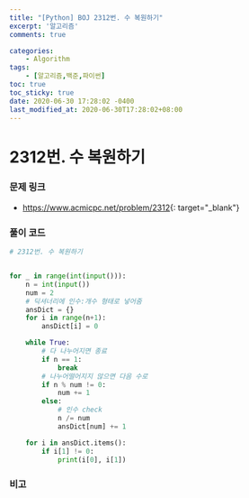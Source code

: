 ```yaml
---
title: "[Python] BOJ 2312번. 수 복원하기"
excerpt: '알고리즘'
comments: true

categories:
    - Algorithm
tags:
    - [알고리즘,백준,파이썬]
toc: true
toc_sticky: true
date: 2020-06-30 17:28:02 -0400
last_modified_at: 2020-06-30T17:28:02+08:00
---
```


# 2312번. 수 복원하기

### 문제 링크
- <https://www.acmicpc.net/problem/2312>{: target="\_blank"}

### 풀이 코드

```python
# 2312번. 수 복원하기


for _ in range(int(input())):
    n = int(input())
    num = 2
    # 딕셔너리에 인수:개수 형태로 넣어줌
    ansDict = {}
    for i in range(n+1):
        ansDict[i] = 0

    while True:
        # 다 나누어지면 종료
        if n == 1:
            break
        # 나누어떨어지지 않으면 다음 수로
        if n % num != 0:
            num += 1
        else:
            # 인수 check
            n /= num
            ansDict[num] += 1

    for i in ansDict.items():
        if i[1] != 0:
            print(i[0], i[1])
```

### 비고